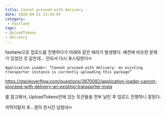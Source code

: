 ```yaml
---
title: Cannot proceed with delivery
date: 2020-04-21 13:34:07
category:
 - Fastlane
tags: 
- UploadTokens
- Delivery
---
```


fastlane으로 업로드를 진행하다가 아래와 같은 에러가 발생했다. 예전에 비슷한 문제가 있었던 것 같은데… 안되서 다시 포스팅한다ㅠ

```
Application Loader: “Cannot proceed with delivery: an existing transporter instance is currently uploading this package”
```
https://stackoverflow.com/questions/3870082/application-loader-cannot-proceed-with-delivery-an-existing-transporter-insta

를 참고해서, UploadTokens안에 있는 토큰들을 전부 날린 후 업로드 진행하니 잘된다.

까먹지말자 후…괜히 한시간 날렸네ㅠ
